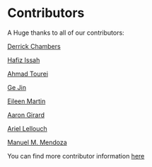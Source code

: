 <!--
Add your name and github handle here in alphabetic order by last name.
Include one empty line between contributors.
-->

# Contributors

A Huge thanks to all of our contributors:

[Derrick Chambers](https://github.com/d-chambers)

[Hafiz Issah](https://github.com/aissah)

[Ahmad Tourei](https://github.com/ahmadtourei/)

[Ge Jin](https://github.com/jinwar)

[Eileen Martin](https://github.com/eileenrmartin)

[Aaron Girard](https://github.com/aaronjgirard)

[Ariel Lellouch](https://github.com/ariellellouch)

[Manuel M. Mendoza](https:/github.com/SeisMatt)

You can find more contributor information
[here](https://github.com/DASDAE/dascore/graphs/contributors)
